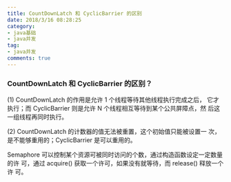 ```yaml
---
title: CountDownLatch 和 CyclicBarrier 的区别
date: 2018/3/16 08:28:25
category:
- java基础
- java并发
tag:
- java并发
comments: true  
---
```

### CountDownLatch 和 CyclicBarrier 的区别？

 (1) CountDownLatch 的作用是允许 1 个线程等待其他线程执行完成之后， 它才执行；而 CyclicBarrier 则是允许 N 个线程相互等待到某个公共屏障点，然 后这一组线程再同时执行。

 (2) CountDownLatch 的计数器的值无法被重置，这个初始值只能被设置一 次，是不能够重用的；CyclicBarrier 是可以重用的。

Semaphore 可以控制某个资源可被同时访问的个数，通过构造函数设定一定数量的许 可，通过 acquire() 获取一个许可，如果没有就等待，而 release() 释放一个许 可。